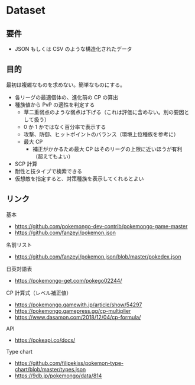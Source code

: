 # Dataset

## 要件

- JSON もしくは CSV のような構造化されたデータ

## 目的

最初は複雑なものを求めない。簡単なものにする。

- 各リーグの最適個体の、進化前の CP の算出
- 種族値から PvP の適性を判定する
  - 草二重弱点のような弱点は下げる（これは評価に含めない。別の要因として扱う）
  - 0 か 1 かではなく百分率で表示する
  - 攻撃、防御、ヒットポイントのバランス（環境上位種族を参考に）
  - 最大 CP
    - 補正がかかるため最大 CP はそのリーグの上限に近いほうが有利（超えてもよい）
- SCP 計算
- 耐性と技タイプで検索できる
- 仮想敵を指定すると、対策種族を表示してくれるとよい

## リンク

基本

- <https://github.com/pokemongo-dev-contrib/pokemongo-game-master>
- <https://github.com/fanzeyi/pokemon.json>

名前リスト

- <https://github.com/fanzeyi/pokemon.json/blob/master/pokedex.json>

日英対語表

- <https://pokemongo-get.com/pokego02244/>

CP 計算式（レベル補正値）

- <https://pokemongo.gamewith.jp/article/show/54297>
- <https://pokemongo.gamepress.gg/cp-multiplier>
- <https://www.dasamon.com/2018/12/04/cp-formula/>

API

- <https://pokeapi.co/docs/>

Type chart

- <https://github.com/filipekiss/pokemon-type-chart/blob/master/types.json>
- <https://9db.jp/pokemongo/data/814>
